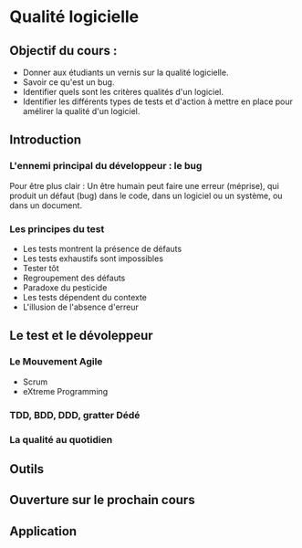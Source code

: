 # Qualité logicielle

## Objectif du cours : 

* Donner aux étudiants un vernis sur la qualité logicielle.
* Savoir ce qu'est un bug.
* Identifier quels sont les critères qualités d'un logiciel.
* Identifier les différents types de tests et d'action à mettre en place pour amélirer la qualité d'un logiciel.


## Introduction

### L'ennemi principal du développeur : le bug

Pour être plus clair : Un être humain peut faire une erreur (méprise), qui produit un défaut (bug) dans le code, dans un logiciel ou un système, ou dans un document.

### Les principes du test

* Les tests montrent la présence de défauts
* Les tests exhaustifs sont impossibles
* Tester tôt
* Regroupement des défauts
* Paradoxe du pesticide
* Les tests dépendent du contexte
* L'illusion de l'absence d'erreur

## Le test et le dévoleppeur

### Le Mouvement Agile

* Scrum
* eXtreme Programming

### TDD, BDD, DDD, gratter Dédé

### La qualité au quotidien

## Outils

## Ouverture sur le prochain cours

## Application



